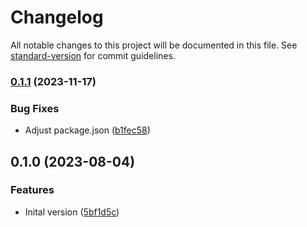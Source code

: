 # Changelog

All notable changes to this project will be documented in this file. See [standard-version](https://github.com/conventional-changelog/standard-version) for commit guidelines.

### [0.1.1](https://github.com/Wuerike/insomnia-plugin-python-script/compare/v0.1.0...v0.1.1) (2023-11-17)


### Bug Fixes

* Adjust package.json ([b1fec58](https://github.com/Wuerike/insomnia-plugin-python-script/commit/b1fec58c49a704e943010d4633aeadfa4a342ab8))

## 0.1.0 (2023-08-04)


### Features

* Inital version ([5bf1d5c](https://github.com/Wuerike/insomnia-plugin-python-script/commit/5bf1d5c18b0b6ce2ed09bb6f4cda3ac825e311ee))
